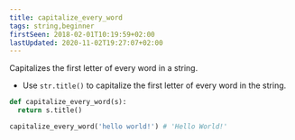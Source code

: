 ```yaml
---
title: capitalize_every_word
tags: string,beginner
firstSeen: 2018-02-01T10:19:59+02:00
lastUpdated: 2020-11-02T19:27:07+02:00
---
```


Capitalizes the first letter of every word in a string.

- Use `str.title()` to capitalize the first letter of every word in the string.

```py
def capitalize_every_word(s):
  return s.title()
```

```py
capitalize_every_word('hello world!') # 'Hello World!'
```
